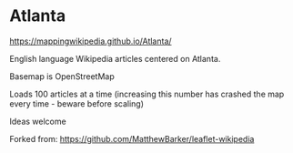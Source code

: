 # Atlanta
https://mappingwikipedia.github.io/Atlanta/

English language Wikipedia articles centered on Atlanta.

Basemap is OpenStreetMap

Loads 100 articles at a time (increasing this number has crashed the map every time - beware before scaling)

Ideas welcome

Forked from: https://github.com/MatthewBarker/leaflet-wikipedia
